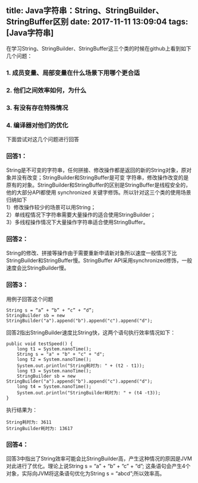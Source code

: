 title: Java字符串：String、StringBuilder、StringBuffer区别
date: 2017-11-11 13:09:04
tags: [Java字符串]
------------------

在学习String、StringBuilder、StringBuffer这三个类的时候在github上看到如下几个问题：

###  1\. 成员变量、局部变量在什么场景下用哪个更合适

###  2\. 他们之间效率如何，为什么

###  3\. 有没有存在特殊情况

###  4\. 编译器对他们的优化

下面尝试对这几个问题进行回答  

###  回答1：

String是不可变的字符串，任何拼接、修改操作都是返回的新的String对象，原对象并没有改变；StringBuilder和StringBuffer是可变
字符串，修改操作改变的是原有的对象。StringBuilder和StringBuffer的区别是StringBuffer是线程安全的，他的大部分API都使用
synchronized 关键字修饰。所以针对这三个类的使用场景归纳如下  
1）修改操作较少的场景可以用String；  
2）单线程情况下字符串需要大量操作的适合使用StringBuilder；  
3）多线程操作情况下大量操作字符串适合使用StringBuffer。

###  回答2：

String的修改、拼接等操作由于需要重新申请新对象所以速度一般情况下比StringBuilder和StringBuffer慢。StringBuffer
API采用synchronized修饰，一般速度会比StringBuilder慢。

###  回答3：

用例子回答这个问题

    
    
    String s = “a” + “b” + “c” + “d”;
    StringBuilder sb = new StringBuilder("a").append("b").append("c").append("d");

回答2指出StringBuilder速度比String快，这两个语句执行效率情况如下：

    
    
    public void testSpeed() {
        long t1 = System.nanoTime();
        String s = "a" + "b" + "c" + "d";
        long t2 = System.nanoTime();
        System.out.println("String耗时为: " + (t2 - t1));
        long t3 = System.nanoTime();
        StringBuilder sb = new StringBuilder("a").append("b").append("c").append("d");
        long t4 = System.nanoTime();
        System.out.println("StringBuilder耗时为: " + (t4 -t3));
    }

执行结果为：

    
    
    String耗时为: 3611
    StringBuilder耗时为: 13617

###  回答4：

回答3中指出了String效率可能会比StringBuilder高，产生这种情况的原因是JVM对此进行了优化。理论上说String s = “a” +
“b” + “c” + “d”; 这条语句会产生4个对象，实际向JVM将这条语句优化为String s = “abcd”;所以效率高。

